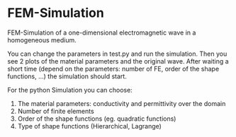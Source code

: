 # FEM-Simulation
FEM-Simulation of a one-dimensional electromagnetic wave in a homogeneous medium.

You can change the parameters in test.py and run the simulation. Then you see 2 plots of the material parameters and the original wave. After waiting a short time (depend on the parameters: number of FE, order of the shape functions, ...) the simulation should start. 

 For the python Simulation you can choose:
 
1. The material parameters: conductivity and permittivity over the domain
2. Number of finite elements
3. Order of the shape functions (eg. quadratic functions)
4. Type of shape functions (Hierarchical, Lagrange)
